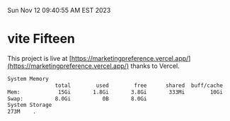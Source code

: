 Sun Nov 12 09:40:55 AM EST 2023

# vite Fifteen


This project is live at [https://marketingpreference.vercel.app/](https://marketingpreference.vercel.app/) thanks to Vercel.

```bash
System Memory
               total        used        free      shared  buff/cache   available
Mem:            15Gi       1.8Gi       3.8Gi       333Mi        10Gi        13Gi
Swap:          8.0Gi          0B       8.0Gi
System Storage
273M	.
```
